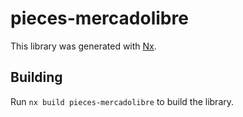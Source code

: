 # pieces-mercadolibre

This library was generated with [Nx](https://nx.dev).

## Building

Run `nx build pieces-mercadolibre` to build the library.
